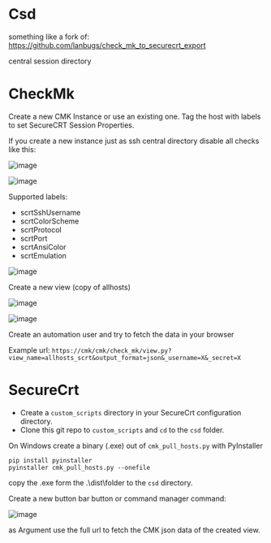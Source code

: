 # Csd

something like a fork of: https://github.com/lanbugs/check_mk_to_securecrt_export

central session directory



# CheckMk 

Create a new CMK Instance or use an existing one.
Tag the host with labels to set SecureCRT Session Properties.

If you create a new instance just as ssh central directory disable all checks like this:

![image](https://user-images.githubusercontent.com/10185017/129462342-95ba0914-c779-4107-a9bb-3b31cc006e62.png)

![image](https://user-images.githubusercontent.com/10185017/129462343-aeee4583-bd42-45ed-9133-1906aebf460b.png)

Supported labels:
* scrtSshUsername
* scrtColorScheme
* scrtProtocol
* scrtPort
* scrtAnsiColor
* scrtEmulation

![image](https://user-images.githubusercontent.com/10185017/129462346-cd3b965c-a42b-46fa-a2a0-15accad6e34c.png)

Create a new view (copy of allhosts)

![image](https://user-images.githubusercontent.com/10185017/129462347-59bc0c1a-21c6-4aa4-903a-4532c140c20a.png)

![image](https://user-images.githubusercontent.com/10185017/129462351-faccb320-fe77-4444-b1b4-b52702ca9cf8.png)

Create an automation user and try to fetch the data in your browser

Example url:
`https://cmk/cmk/check_mk/view.py?view_name=allhosts_scrt&output_format=json&_username=X&_secret=X`

# SecureCrt

* Create a `custom_scripts` directory in your SecureCrt configuration directory.
* Clone this git repo to `custom_scripts` and `cd` to the `csd` folder.

On Windows create a binary (.exe) out of `cmk_pull_hosts.py` with PyInstaller

```
pip install pyinstaller
pyinstaller cmk_pull_hosts.py --onefile
```

copy the .exe form the .\dist\folder to the `csd` directory.

Create a new button bar button or command manager command:

![image](https://user-images.githubusercontent.com/10185017/129462360-698036a6-0bb1-4395-a0f6-355d847127ee.png)

as Argument use the full url to fetch the CMK json data of the created view.

